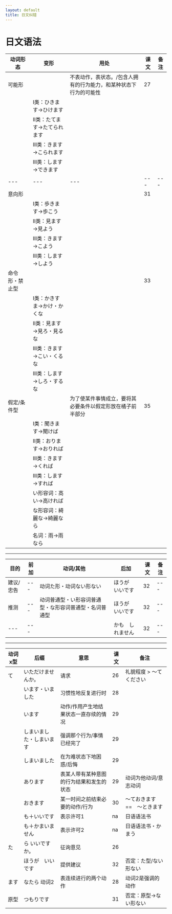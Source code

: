 ```yaml
---
layout: default
title: 日文纠错
---
```


# 日文语法

|动词形态|变形|用处|课文|备注|
|---|---|---|---|---|
|可能形||不表动作，表状态。/包含人拥有的行为能力，和某种状态下行为的可能性|27||
||I类：ひきます→ひけます||||
||II类：たてます→たてられます||||
||III类：きます→こられます||||
||III类：します→できます||||
|---|---|---|---|---|
|意向形|||31||
||I类：歩きます→歩こう||||
||II类：見ます→見よう||||
||III类：きます→こよう||||
||III类：します→しよう||||
|命令形・禁止型|||33||
||I类：かきすま→かけ・かくな||||
||II类：見ます→見ろ・見るな||||
||III类：きます→こい・くるな||||
||III类：します→しろ・するな||||
|假定/条件型||为了使某件事情成立，要将其必要条件以假定形放在橘子前半部分|35||
||I类：聞きます→聞けば||||
||II类：おります→おりれば||||
||III类：きます→くれば||||
||III类：します→すれば||||
||い形容词：高い→高ければ||||
||な形容词：綺麗な→綺麗なら||||
||名词：雨→雨なら||||

<hr>

|目的|前加|动词/其他|后加|课文|备注|
|---|---|---|---|---|---|
|建议/忠告|---|动词た形・动词ない形ない|ほうが　いいです|32|---|
|推测|---|动词普通型・い形容词普通型・な形容词普通型・名词普通型|ほうが　いいです|32|---|
|---|---||かも　しれません|32|---|

<hr>

|动词x型|后缀|意思|课文|备注|
|---|---|---|---|---|
|て|いただけませんか。|请求|26|礼貌程度 > 〜て　ください|
||います・いました|习惯性地反复进行时|28||
||います|动作/作用产生地结果状态一直存续的情况|29||
||しまいました・しまいます|强调那个行为/事情已经完了|29||
||しまいました|在为难状态下地困惑/后悔|29||
||あります|表某人带有某种意图的行为结果和发生的状态|29|动词为他动词/意志动词|
||おきます|某一时间之前结束必要的动作/行为|30|〜ておきます ==　〜ときます|
||も＋いいです|表示许可1|na|日语语法书|
||も＋かまいません|表示许可2|na|日语语法书・かまう|
|た|ら いいですか。|征询意见|26||
||ほうが　いいです|提供建议|32|否定：た型/ない形ない|
|ます|なたら 动词2|表连续进行的两个动作|28|动词2是强调的动作|
|原型|つもりです||31|否定：原型→ない形ない|







